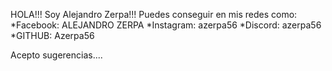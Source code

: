 HOLA!!! 
Soy Alejandro Zerpa!!!
Puedes conseguir en mis redes como:
*Facebook: ALEJANDRO ZERPA
*Instagram: azerpa56
*Discord: azerpa56
*GITHUB: Azerpa56

Acepto sugerencias....
